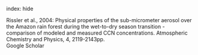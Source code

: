 index: hide

<div class="Citation">

  <div class="Citation-body">
    <div class="Citation-text">Rissler et al., 2004: Physical properties of the sub-micrometer aerosol over the Amazon rain forest during the wet-to-dry season transition - comparison of modeled and measured CCN concentrations. <span class="Article-journal">Atmospheric Chemistry and Physics, </span><span class="Article-volume">4, </span>2119-2143pp.</div>
    <div class="Citation-links">
      <div class="CitationLink" data-href="https://scholar.google.com/scholar?q=Physical+properties+of+the+sub-micrometer+aerosol+over+the+Amazon+rain+forest+during+the+wet-to-dry+season+transition+-+comparison+of+modeled+and+measured+CCN+concentrations">
        <div class="CitationLink-icon CitationLink-Scholar"></div>
        <div class="CitationLink-text">Google Scholar</div>
      </div>
    </div>
  </div>
</div>


<div class="Citation-copy">

</div>